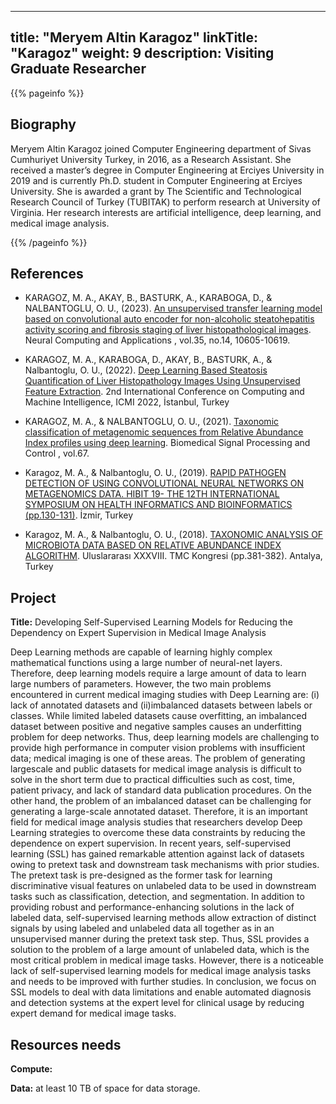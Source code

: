 ---
title: "Meryem Altin Karagoz"
linkTitle: "Karagoz"
weight: 9
description: Visiting Graduate Researcher 
------

{{% pageinfo %}}

## Biography

Meryem Altin Karagoz joined Computer Engineering department of Sivas
Cumhuriyet University Turkey, in 2016, as a Research Assistant. She
received a master’s degree in Computer Engineering at Erciyes
University in 2019 and is currently Ph.D. student in Computer
Engineering at Erciyes University.  She is awarded a grant by The
Scientific and Technological Research Council of Turkey (TUBITAK) to
perform research at University of Virginia. Her research interests are
artificial intelligence, deep learning, and medical image analysis.

{{% /pageinfo %}}

## References 

* KARAGOZ, M. A., AKAY, B., BASTURK, A., KARABOGA, D., & NALBANTOGLU, O. U., (2023). [An unsupervised transfer learning model based on convolutional auto encoder for non-alcoholic steatohepatitis activity scoring and fibrosis staging of liver histopathological images](https://link.springer.com/article/10.1007/s00521-023-08252-2). Neural Computing and Applications , vol.35, no.14, 10605-10619.
  
* KARAGOZ, M. A., KARABOGA, D., AKAY, B., BASTURK, A., & Nalbantoglu, O. U., (2022). [Deep Learning Based Steatosis Quantification of Liver Histopathology Images Using Unsupervised Feature Extraction](https://ieeexplore.ieee.org/document/9873795). 2nd International Conference on Computing and Machine Intelligence, ICMI 2022, İstanbul, Turkey 

* KARAGOZ, M. A., & NALBANTOGLU, O. U., (2021). [Taxonomic classification of metagenomic sequences from Relative Abundance Index profiles using deep learning](https://www.sciencedirect.com/science/article/abs/pii/S1746809421001361). Biomedical Signal Processing and Control , vol.67. 

* Karagoz, M. A., & Nalbantoglu, O. U., (2019). [RAPID PATHOGEN DETECTION OF USING CONVOLUTIONAL NEURAL NETWORKS ON METAGENOMICS DATA. HIBIT 19- THE 12TH INTERNATIONAL SYMPOSIUM ON HEALTH INFORMATICS AND BIOINFORMATICS (pp.130-131)](https://www.ibg.edu.tr/Uploads/event_image/hibit_abstractbook.pdf). İzmir, Turkey 

* Karagoz, M. A., & Nalbantoglu, O. U., (2018). [TAXONOMIC ANALYSIS OF MICROBIOTA DATA BASED ON RELATIVE ABUNDANCE INDEX ALGORITHM](https://www.tmc-online.org/Uploads/Editor/files/Uluslararasi_%20XXXVIII_TMC_Kongresi_Konusma_Ozetleri_ve_Bildiri_Kitabi_(2018).pdf). Uluslararası XXXVIII. TMC Kongresi (pp.381-382). Antalya, Turkey

## Project 

**Title:** Developing Self-Supervised Learning Models for Reducing the Dependency on Expert Supervision in Medical Image Analysis

Deep Learning methods are capable of learning highly complex
mathematical functions using a large number of neural-net
layers. Therefore, deep learning models require a large amount of data
to learn large numbers of parameters. However, the two main problems
encountered in current medical imaging studies with Deep Learning are:
(i) lack of annotated datasets and (ii)imbalanced datasets between
labels or classes. While limited labeled datasets cause overfitting,
an imbalanced dataset between positive and negative samples causes an
underfitting problem for deep networks. Thus, deep learning models are
challenging to provide high performance in computer vision problems
with insufficient data; medical imaging is one of these areas. The
problem of generating largescale and public datasets for medical image
analysis is difficult to solve in the short term due to practical
difficulties such as cost, time, patient privacy, and lack of standard
data publication procedures. On the other hand, the problem of an
imbalanced dataset can be challenging for generating a large-scale
annotated dataset. Therefore, it is an important field for medical
image analysis studies that researchers develop Deep Learning
strategies to overcome these data constraints by reducing the
dependence on expert supervision.  In recent years, self-supervised
learning (SSL) has gained remarkable attention against lack of
datasets owing to pretext task and downstream task mechanisms with
prior studies. The pretext task is pre-designed as the former task for
learning discriminative visual features on unlabeled data to be used
in downstream tasks such as classification, detection, and
segmentation. In addition to providing robust and
performance-enhancing solutions in the lack of labeled data,
self-supervised learning methods allow extraction of distinct signals
by using labeled and unlabeled data all together as in an unsupervised
manner during the pretext task step. Thus, SSL provides a solution to
the problem of a large amount of unlabeled data, which is the most
critical problem in medical image tasks. However, there is a
noticeable lack of self-supervised learning models for medical image
analysis tasks and needs to be improved with further studies. In
conclusion, we focus on SSL models to deal with data limitations and
enable automated diagnosis and detection systems at the expert level
for clinical usage by reducing expert demand for medical image tasks.

## Resources needs

**Compute:**

**Data:** at least 10 TB of space for data storage.

